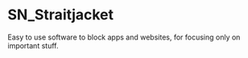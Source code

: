 # SN_Straitjacket
Easy to use software to block apps and websites, for focusing only on important stuff.
